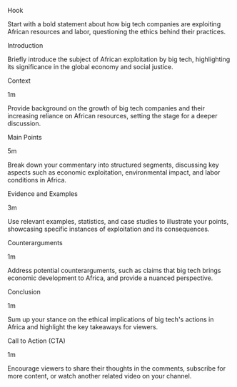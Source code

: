Hook

Start with a bold statement about how big tech companies are exploiting African resources and labor, questioning the ethics behind their practices.

Introduction

Briefly introduce the subject of African exploitation by big tech, highlighting its significance in the global economy and social justice.

Context

1m

Provide background on the growth of big tech companies and their increasing reliance on African resources, setting the stage for a deeper discussion.

Main Points

5m

Break down your commentary into structured segments, discussing key aspects such as economic exploitation, environmental impact, and labor conditions in Africa.

Evidence and Examples

3m

Use relevant examples, statistics, and case studies to illustrate your points, showcasing specific instances of exploitation and its consequences.

Counterarguments

1m

Address potential counterarguments, such as claims that big tech brings economic development to Africa, and provide a nuanced perspective.

Conclusion

1m

Sum up your stance on the ethical implications of big tech's actions in Africa and highlight the key takeaways for viewers.

Call to Action (CTA)

1m

Encourage viewers to share their thoughts in the comments, subscribe for more content, or watch another related video on your channel.
